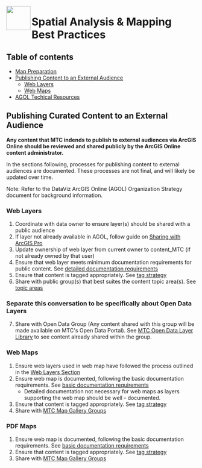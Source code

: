 
<a href="url"><img src="http://gis.mtc.ca.gov/mtcimages/mtcgisLogo.png" align="left" height="64" width="64" ></a>
# Spatial Analysis & Mapping Best Practices

## Table of contents
- [Map Preparation](#map-preparation)
- [Publishing Content to an External Audience](#publishing-content-to-an-external-audience)
    - [Web Layers](#web-layers)
    - [Web Maps](#web-maps)
- [AGOL Techical Resources](#agol-technical-resources)

## Publishing Curated Content to an External Audience

**Any content that MTC indends to publish to external audiences via ArcGIS Online should be reviewed and shared publicly by the ArcGIS Online content administrator.**    

In the sections following, processes for publishing content to external audiences are documented. These processes are not final, and will likely be updated over time.

Note: Refer to the DataViz ArcGIS Online (AGOL) Organization Strategy document for background information.

### Web Layers

1. Coordinate with data owner to ensure layer(s) should be shared with a public audience
2. If layer not already available in AGOL, follow guide on [Sharing with ArcGIS Pro](#share-with-arcgis-pro)
3. Update ownership of web layer from current owner to content_MTC (if not already owned by that user)
4. Ensure that web layer meets minimum documentation requirements for public content. See [detailed documentation requirements](https://mtcdrive.app.box.com/file/198481954367)
5. Ensure that content is tagged appropriately. See [tag strategy](https://mtcdrive.app.box.com/file/198480762097)
6. Share with public group(s) that best suites the content topic area(s). See [topic areas](https://mtcdrive.app.box.com/file/198481954367)

### Separate this conversation to be specifically about Open Data Layers
7. Share with Open Data Group (Any content shared with this group will be made available on MTC's Open Data Portal). See [MTC Open Data Layer Library](http://mtc.maps.arcgis.com/home/group.html?id=354e5d5c541c46a985891de9bfaa9703#overview) to see content already shared within the group.

### Web Maps

1. Ensure web layers used in web map have followed the process outlined in the [Web Layers Section](#web-layers)
2. Ensure web map is documented, following the basic documentation requirements. See [basic documentation requirements](https://mtcdrive.app.box.com/file/198481954367)
    - Detailed documentation not necessary for web maps as layers supporting the web map should be well - documented.
3. Ensure that content is tagged appropriately. See [tag strategy](https://mtcdrive.app.box.com/file/198480762097)
4. Share with [MTC Map Gallery Groups](http://mtc.maps.arcgis.com/home/group.html?id=4bb2944ff35348c3847859b48d28336d#overview)

### PDF Maps

1. Ensure web map is documented, following the basic documentation requirements. See [basic documentation requirements](https://mtcdrive.app.box.com/file/198481954367)
2. Ensure that content is tagged appropriately. See [tag strategy](https://mtcdrive.app.box.com/file/198480762097)
3. Share with [MTC Map Gallery Groups](http://mtc.maps.arcgis.com/home/group.html?id=4bb2944ff35348c3847859b48d28336d#overview)
